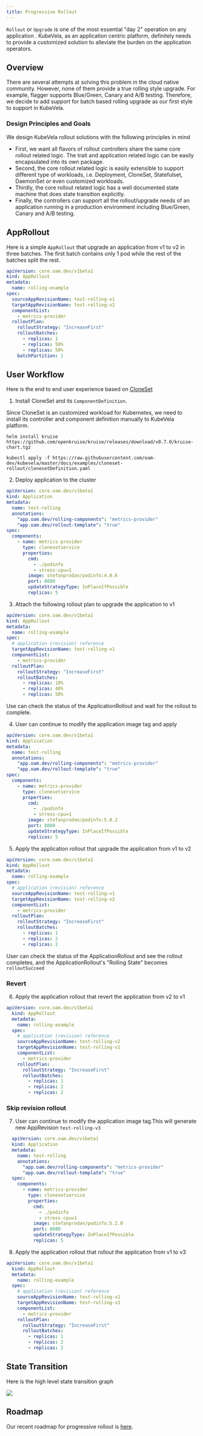 ```yaml
---
title: Progressive Rollout
---
```


`Rollout` or `Upgrade` is one of the most essential "day 2" operation on any application
. KubeVela, as an application centric platform, definitely needs to provide a customized solution
to alleviate the burden on the application operators.

## Overview 
There are several attempts at solving this problem in the cloud native community. However, none 
of them provide a true rolling style upgrade. For example, flagger supports Blue/Green, Canary 
and A/B testing. Therefore, we decide to add support for batch based rolling upgrade as 
our first style to support in KubeVela.

### Design Principles and Goals
We design KubeVela rollout solutions with the following principles in mind
- First, we want all flavors of rollout controllers share the same core rollout
  related logic. The trait and application related logic can be easily encapsulated into its own
  package.
- Second, the core rollout related logic is easily extensible to support different type of
  workloads, i.e. Deployment, CloneSet, Statefulset, DaemonSet or even customized workloads.
- Thirdly, the core rollout related logic has a well documented state machine that
  does state transition explicitly.
- Finally, the controllers can support all the rollout/upgrade needs of an application running
  in a production environment including Blue/Green, Canary and A/B testing.


## AppRollout
Here is a simple `AppRollout` that upgrade an application from v1 to v2 in three batches. The 
first batch contains only 1 pod while the rest of the batches split the rest.

```yaml
apiVersion: core.oam.dev/v1beta1
kind: AppRollout
metadata:
  name: rolling-example
spec:
  sourceAppRevisionName: test-rolling-v1
  targetAppRevisionName: test-rolling-v2
  componentList:
    - metrics-provider
  rolloutPlan:
    rolloutStrategy: "IncreaseFirst"
    rolloutBatches:
      - replicas: 1
      - replicas: 50%
      - replicas: 50%
    batchPartition: 1
```

## User Workflow
Here is the end to end user experience based on [CloneSet](https://openkruise.io/en-us/docs/cloneset.html)

1. Install CloneSet and its `ComponentDefinition`.

  Since CloneSet is an customized workload for Kubernetes, we need to install its controller and component definition manually to KubeVela platform.

  ```shell
  helm install kruise https://github.com/openkruise/kruise/releases/download/v0.7.0/kruise-chart.tgz
  ```

  ```shell
  kubectl apply -f https://raw.githubusercontent.com/oam-dev/kubevela/master/docs/examples/cloneset-rollout/clonesetDefinition.yaml
  ```

2. Deploy application to the cluster
  ```yaml
  apiVersion: core.oam.dev/v1beta1
  kind: Application
  metadata:
    name: test-rolling
    annotations:
      "app.oam.dev/rolling-components": "metrics-provider"
      "app.oam.dev/rollout-template": "true"
  spec:
    components:
      - name: metrics-provider
        type: clonesetservice
        properties:
          cmd:
            - ./podinfo
            - stress-cpu=1
          image: stefanprodan/podinfo:4.0.6
          port: 8080
          updateStrategyType: InPlaceIfPossible
          replicas: 5
  ```

3. Attach the following rollout plan to upgrade the application to v1
  ```yaml
  apiVersion: core.oam.dev/v1beta1
  kind: AppRollout
  metadata:
    name: rolling-example
  spec:
    # application (revision) reference
    targetAppRevisionName: test-rolling-v1
    componentList:
      - metrics-provider
    rolloutPlan:
      rolloutStrategy: "IncreaseFirst"
      rolloutBatches:
        - replicas: 10%
        - replicas: 40%
        - replicas: 50%
  ```
  Use can check the status of the ApplicationRollout and wait for the rollout to complete.

4. User can continue to modify the application image tag and apply
  ```yaml
  apiVersion: core.oam.dev/v1beta1
  kind: Application
  metadata:
    name: test-rolling
    annotations:
      "app.oam.dev/rolling-components": "metrics-provider"
      "app.oam.dev/rollout-template": "true"
  spec:
    components:
      - name: metrics-provider
        type: clonesetservice
        properties:
          cmd:
            - ./podinfo
            - stress-cpu=1
          image: stefanprodan/podinfo:5.0.2
          port: 8080
          updateStrategyType: InPlaceIfPossible
          replicas: 5
  ```

5. Apply the application rollout that upgrade the application from v1 to v2
  ```yaml
  apiVersion: core.oam.dev/v1beta1
  kind: AppRollout
  metadata:
    name: rolling-example
  spec:
    # application (revision) reference
    sourceAppRevisionName: test-rolling-v1
    targetAppRevisionName: test-rolling-v2
    componentList:
      - metrics-provider
    rolloutPlan:
      rolloutStrategy: "IncreaseFirst"
      rolloutBatches:
        - replicas: 1
        - replicas: 2
        - replicas: 2
  ```
  User can check the status of the ApplicationRollout and see the rollout completes, and the
  ApplicationRollout's "Rolling State" becomes `rolloutSucceed`

### Revert

6. Apply the application rollout that revert the application from v2 to v1

```yaml
apiVersion: core.oam.dev/v1beta1
  kind: AppRollout
  metadata:
    name: rolling-example
  spec:
    # application (revision) reference
    sourceAppRevisionName: test-rolling-v2
    targetAppRevisionName: test-rolling-v1
    componentList:
      - metrics-provider
    rolloutPlan:
      rolloutStrategy: "IncreaseFirst"
      rolloutBatches:
        - replicas: 1
        - replicas: 2
        - replicas: 2
```

### Skip revision rollout

7. User can continue to modify the application image tag.This will generate new AppRevision `test-rolling-v3`
```yaml
  apiVersion: core.oam.dev/v1beta1
  kind: Application
  metadata:
    name: test-rolling
    annotations:
      "app.oam.dev/rolling-components": "metrics-provider"
      "app.oam.dev/rollout-template": "true"
  spec:
    components:
      - name: metrics-provider
        type: clonesetservice
        properties:
          cmd:
            - ./podinfo
            - stress-cpu=1
          image: stefanprodan/podinfo:5.2.0
          port: 8080
          updateStrategyType: InPlaceIfPossible
          replicas: 5
```

8. Apply the application rollout that rollout the application from v1 to v3
```yaml
apiVersion: core.oam.dev/v1beta1
  kind: AppRollout
  metadata:
    name: rolling-example
  spec:
    # application (revision) reference
    sourceAppRevisionName: test-rolling-v1
    targetAppRevisionName: test-rolling-v3
    componentList:
      - metrics-provider
    rolloutPlan:
      rolloutStrategy: "IncreaseFirst"
      rolloutBatches:
        - replicas: 1
        - replicas: 2
        - replicas: 2
```

## State Transition
Here is the high level state transition graph

![](../resources/approllout-status-transition.jpg)

## Roadmap

Our recent roadmap for progressive rollout is [here](./roadmap).

